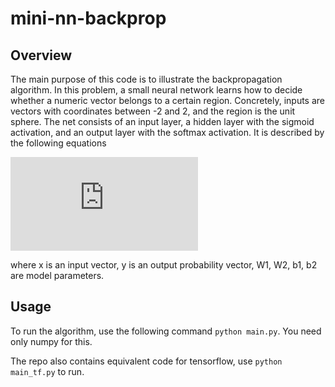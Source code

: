 # mini-nn-backprop
## Overview
The main purpose of this code is to illustrate the backpropagation algorithm. In this problem, a small neural network learns how to decide whether a numeric vector belongs to a certain region. Concretely, inputs are vectors with coordinates between -2 and 2, and the region is the unit sphere. The net consists of an input layer, a hidden layer with the sigmoid activation, and an output layer with the softmax activation. It is described by the following equations

![equation](http://latex.codecogs.com/gif.latex?z%5E1%20%3D%20W%5E1x%20&plus;%20b%5E1%2C%5Cquad%20h%20%3D%20S%28z%5E1%29%2C%5Cquad%20z%5E2%20%3D%20W%5E2h%20&plus;%20b%5E2%2C%5Cquad%20y%20%3D%20%5Csigma%28z%29%2C)

where x is an input vector, y is an output probability vector, W1, W2, b1, b2 are model parameters.  

## Usage

To run the algorithm, use the following command `python main.py`. You need only numpy for this.

The repo also contains equivalent code for tensorflow, use `python main_tf.py` to run.
